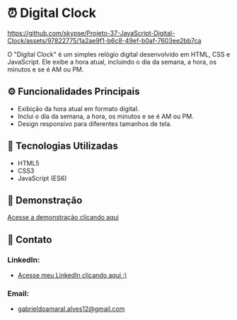 # ⏰ Digital Clock

https://github.com/skypse/Projeto-37-JavaScript-Digital-Clock/assets/97822775/1a2ae9f1-b6c8-49ef-b0af-7603ee2bb7ca

O "Digital Clock" é um simples relógio digital desenvolvido em HTML, CSS e JavaScript. Ele exibe a hora atual, incluindo o dia da semana, a hora, os minutos e se é AM ou PM.

## ⚙️ Funcionalidades Principais
- Exibição da hora atual em formato digital.
- Inclui o dia da semana, a hora, os minutos e se é AM ou PM.
- Design responsivo para diferentes tamanhos de tela.

## 🚀 Tecnologias Utilizadas

- HTML5
- CSS3
- JavaScript (ES6)

## 🔗 Demonstração

[Acesse a demonstração clicando aqui](https://skypse.github.io/Projeto-37-JavaScript-Digital-Clock/)

## 📧 Contato

### LinkedIn:
- [Acesse meu LinkedIn clicando aqui :)](https://www.linkedin.com/in/gabriel-do-amaral-alves-3a1055236/)

### Email:
- gabrieldoamaral.alves12@gmail.com
